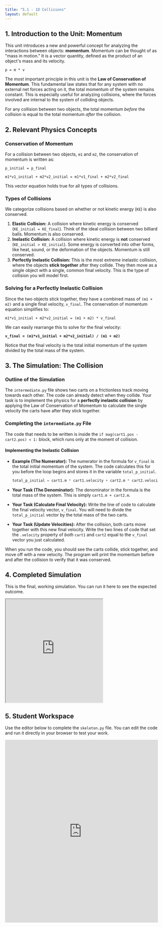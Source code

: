 ```yaml
---
title: "5.1 - 1D Collisions"
layout: default
---
```



## 1. Introduction to the Unit: Momentum

This unit introduces a new and powerful concept for analyzing the interactions between objects: **momentum**. Momentum can be thought of as "mass in motion." It is a vector quantity, defined as the product of an object's mass and its velocity.

`p = m * v`

The most important principle in this unit is the **Law of Conservation of Momentum**. This fundamental law states that for any system with no external net forces acting on it, the total momentum of the system remains constant. This is especially useful for analyzing collisions, where the forces involved are internal to the system of colliding objects.

For any collision between two objects, the total momentum *before* the collision is equal to the total momentum *after* the collision.

## 2. Relevant Physics Concepts

### Conservation of Momentum

For a collision between two objects, `m1` and `m2`, the conservation of momentum is written as:

`p_initial = p_final`

`m1*v1_initial + m2*v2_initial = m1*v1_final + m2*v2_final`

This vector equation holds true for all types of collisions.

### Types of Collisions

We categorize collisions based on whether or not kinetic energy (`KE`) is also conserved.

1.  **Elastic Collision:** A collision where kinetic energy is conserved (`KE_initial = KE_final`). Think of the ideal collision between two billiard balls. Momentum is also conserved.
2.  **Inelastic Collision:** A collision where kinetic energy is **not** conserved (`KE_initial > KE_initial`). Some energy is converted into other forms, like heat, sound, or the deformation of the objects. Momentum is still conserved.
3.  **Perfectly Inelastic Collision:** This is the most extreme inelastic collision, where the objects **stick together** after they collide. They then move as a single object with a single, common final velocity. This is the type of collision you will model first.

### Solving for a Perfectly Inelastic Collision

Since the two objects stick together, they have a combined mass of `(m1 + m2)` and a single final velocity, `v_final`. The conservation of momentum equation simplifies to:

`m1*v1_initial + m2*v2_initial = (m1 + m2) * v_final`

We can easily rearrange this to solve for the final velocity:

**`v_final = (m1*v1_initial + m2*v2_initial) / (m1 + m2)`**

Notice that the final velocity is the total initial momentum of the system divided by the total mass of the system.

## 3. The Simulation: The Collision

### Outline of the Simulation

The `intermediate.py` file shows two carts on a frictionless track moving towards each other. The code can already detect when they collide. Your task is to implement the physics for a **perfectly inelastic collision** by applying the Law of Conservation of Momentum to calculate the single velocity the carts have after they stick together.

### Completing the `intermediate.py` File

The code that needs to be written is inside the `if mag(cart1.pos - cart2.pos) < 1:` block, which runs only at the moment of collision.

#### **Implementing the Inelastic Collision**

- **Example (The Numerator):** The numerator in the formula for `v_final` is the total initial momentum of the system. The code calculates this for you before the loop begins and stores it in the variable `total_p_initial`.
  ```python
  total_p_initial = cart1.m * cart1.velocity + cart2.m * cart2.velocity
  ```

- **Your Task (The Denominator):** The denominator in the formula is the total mass of the system. This is simply `cart1.m + cart2.m`.

- **Your Task (Calculate Final Velocity):** Write the line of code to calculate the final velocity vector, `v_final`. You will need to divide the `total_p_initial` vector by the total mass of the two carts.

- **Your Task (Update Velocities):** After the collision, both carts move together with this new final velocity. Write the two lines of code that set the `.velocity` property of *both* `cart1` and `cart2` equal to the `v_final` vector you just calculated.

When you run the code, you should see the carts collide, stick together, and move off with a new velocity. The program will print the momentum before and after the collision to verify that it was conserved.

## 4. Completed Simulation

This is the final, working simulation. You can run it here to see the expected outcome.

<iframe src="https://glowscript.org/#/user/cglenz/folder/APSimulations/program/5.1-complete.py" width="320" height="340"></iframe>

## 5. Student Workspace

Use the editor below to complete the `skeleton.py` file. You can edit the code and run it directly in your browser to test your work.

<iframe src="https://trinket.io/embed/glowscript/1dbff434d2e3" width="100%" height="600" frameborder="0" marginwidth="0" marginheight="0" allowfullscreen></iframe>